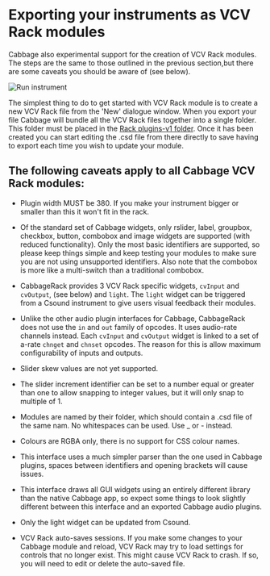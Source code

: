 # Exporting your instruments as VCV Rack modules


Cabbage also experimental support for the creation of VCV Rack modules. The steps are the same to those outlined in the previous section,but there are some caveats you should be aware of (see below). 

![Run instrument](images/vcvRackExample.gif) 

The simplest thing to do to get started with VCV Rack module is to create a new VCV Rack file from the 'New' dialogue window. When you export your file Cabbage will bundle all the VCV Rack files together into a single folder. This folder must be placed in the [Rack plugins-v1 folder](https://vcvrack.com/manual/FAQ.html#where-is-the-rack-user-folder). Once it has been created you can start editing the .csd file from there directly to save having to export each time you wish to update your module. 

## The following caveats apply to all Cabbage VCV Rack modules:

* Plugin width MUST be 380. If you make your instrument bigger or smaller than this it won't fit in the rack.

* Of the standard set of Cabbage widgets, only rslider, label, groupbox, checkbox, button, combobox and image widgets are supported (with reduced functionality). Only the most basic identifiers are supported, so please keep things simple and keep testing your modules to make sure you are not using unsupported identifiers. Also note that the combobox is more like a multi-switch than a traditional combobox.  

* CabbageRack provides 3 VCV Rack specific widgets, `cvInput` and `cvOutput`, (see below) and `light`. The `light` widget can be triggered from a Csound instrument to give users visual feedback their modules.

* Unlike the other audio plugin interfaces for Cabbage, CabbageRack does not use the `in` and `out` family of opcodes. It uses audio-rate channels instead. Each `cvInput` and `cvOutput` widget is linked to a set of a-rate `chnget` and `chnset` opcodes. The reason for this is allow maximum configurability of inputs and outputs.

* Slider skew values are not yet supported. 

* The slider increment identifier can be set to a number equal or greater than one to allow snapping to integer values, but it will only snap to multiple of 1.

* Modules are named by their folder, which should contain a .csd file of the same nam. No whitespaces can be used. Use _ or - instead.

* Colours are RGBA only, there is no support for CSS colour names.

* This interface uses a much simpler parser than the one used in Cabbage plugins, spaces between identifiers and opening brackets will cause issues. 

* This interface draws all GUI widgets using an entirely different library than the native Cabbage app, so expect some things to look slightly different between this interface and an exported Cabbage audio plugins. 

* Only the light widget can be updated from Csound.

* VCV Rack auto-saves sessions. If you make some changes to your Cabbage module and reload, VCV Rack may try to load settings for controls that no longer exist. This might cause VCV Rack to crash. If so, you will need to edit or delete the auto-saved file.
